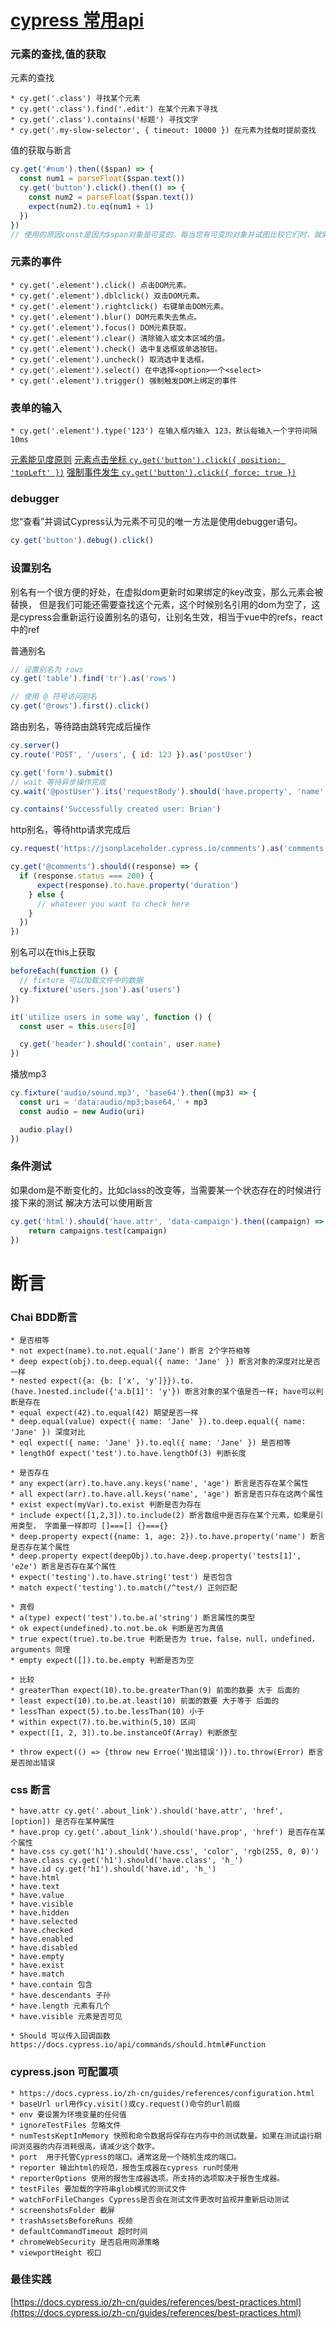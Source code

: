 # [cypress 常用api](https://docs.cypress.io/api/api/table-of-contents.html)

### 元素的查找,值的获取
	
元素的查找

	* cy.get('.class') 寻找某个元素
	* cy.get('.class').find('.edit') 在某个元素下寻找
	* cy.get('.class').contains('标题') 寻找文字
	* cy.get('.my-slow-selector', { timeout: 10000 }) 在元素为挂载时提前查找

值的获取与断言

```js
cy.get('#num').then(($span) => {
  const num1 = parseFloat($span.text())
  cy.get('button').click().then(() => {
    const num2 = parseFloat($span.text())
    expect(num2).to.eq(num1 + 1)
  })
})
// 使用的原因const是因为$span对象是可变的。每当您有可变的对象并试图比较它们时，就需要存储它们的值。使用const是实现此目的的完美方法。
```

### 元素的事件

	* cy.get('.element').click() 点击DOM元素。
	* cy.get('.element').dblclick() 双击DOM元素。
	* cy.get('.element').rightclick() 右键单击DOM元素。
	* cy.get('.element').blur() DOM元素失去焦点。
	* cy.get('.element').focus() DOM元素获取。
	* cy.get('.element').clear() 清除输入或文本区域的值。
	* cy.get('.element').check() 选中复选框或单选按钮。
	* cy.get('.element').uncheck() 取消选中复选框。
	* cy.get('.element').select() 在中选择<option>一个<select>
	* cy.get('.element').trigger() 强制触发DOM上绑定的事件

### 表单的输入

    * cy.get('.element').type('123') 在输入框内输入 123，默认每输入一个字符间隔10ms

[元素能见度原则](https://docs.cypress.io/guides/core-concepts/interacting-with-elements.html#Visibility)
[元素点击坐标 <code>cy.get('button').click({ position: 'topLeft' })</code>](https://docs.cypress.io/guides/core-concepts/interacting-with-elements.html#Coordinates)
[强制事件发生 <code>cy.get('button').click({ force: true })</code>](https://docs.cypress.io/guides/core-concepts/interacting-with-elements.html#Debugging)

### debugger 
您“查看”并调试Cypress认为元素不可见的唯一方法是使用debugger语句。
```typescript
cy.get('button').debug().click()
```

### 设置别名

别名有一个很方便的好处，在虚拟dom更新时如果绑定的key改变，那么元素会被替换，
但是我们可能还需要查找这个元素，这个时候别名引用的dom为空了，这是cypress会重新运行设置别名的语句，让别名生效，相当于vue中的refs，react中的ref

普通别名
```js
// 设置别名为 rows
cy.get('table').find('tr').as('rows')

// 使用 @ 符号访问别名
cy.get('@rows').first().click()
```

路由别名，等待路由跳转完成后操作
```js
cy.server()
cy.route('POST', '/users', { id: 123 }).as('postUser')

cy.get('form').submit()
// wait 等待异步操作完成
cy.wait('@postUser').its('requestBody').should('have.property', 'name', 'Brian')

cy.contains('Successfully created user: Brian')
```

http别名，等待http请求完成后
```js
cy.request('https://jsonplaceholder.cypress.io/comments').as('comments')

cy.get('@comments').should((response) => {
  if (response.status === 200) {
      expect(response).to.have.property('duration')
    } else {
      // whatever you want to check here
    }
  })
})
```

别名可以在this上获取

```js
beforeEach(function () {
  // fixture 可以加载文件中的数据
  cy.fixture('users.json').as('users')
})

it('utilize users in some way', function () {
  const user = this.users[0]

  cy.get('header').should('contain', user.name)
})
```

播放mp3

```js
cy.fixture('audio/sound.mp3', 'base64').then((mp3) => {
  const uri = 'data:audio/mp3;base64,' + mp3
  const audio = new Audio(uri)

  audio.play()
})
```

### 条件测试

如果dom是不断变化的，比如class的改变等，当需要某一个状态存在的时候进行接下来的测试
解决方法可以使用断言
```js
cy.get('html').should('have.attr', 'data-campaign').then((campaign) => {
    return campaigns.test(campaign)
})
```

# 断言

### Chai BDD断言
    
    * 是否相等
    * not expect(name).to.not.equal('Jane') 断言 2个字符相等
    * deep expect(obj).to.deep.equal({ name: 'Jane' }) 断言对象的深度对比是否一样
    * nested expect({a: {b: ['x', 'y']}}).to.(have.)nested.include({'a.b[1]': 'y'}) 断言对象的某个值是否一样; have可以判断是存在
    * equal expect(42).to.equal(42) 期望是否一样
    * deep.equal(value) expect({ name: 'Jane' }).to.deep.equal({ name: 'Jane' }) 深度对比
    * eql expect({ name: 'Jane' }).to.eql({ name: 'Jane' }) 是否相等
    * lengthOf expect('test').to.have.lengthOf(3) 判断长度

    * 是否存在
    * any expect(arr).to.have.any.keys('name', 'age') 断言是否存在某个属性
    * all expect(arr).to.have.all.keys('name', 'age') 断言是否只存在这两个属性
    * exist expect(myVar).to.exist 判断是否为存在
    * include expect([1,2,3]).to.include(2) 断言数组中是否存在某个元素，如果是引用类型， 字面量一样即可 []===[] {}==={}
    * deep.property expect({name: 1, age: 2}).to.have.property('name') 断言是否存在某个属性
    * deep.property expect(deepObj).to.have.deep.property('tests[1]', 'e2e') 断言是否存在某个属性
    * expect('testing').to.have.string('test') 是否包含
    * match expect('testing').to.match(/^test/) 正则匹配

    * 真假
    * a(type) expect('test').to.be.a('string') 断言属性的类型
    * ok expect(undefined).to.not.be.ok 判断是否为真值
    * true expect(true).to.be.true 判断是否为 true，false，null，undefined，arguments 同理
    * empty expect([]).to.be.empty 判断是否为空
    
    * 比较
    * greaterThan expect(10).to.be.greaterThan(9) 前面的数要 大于 后面的
    * least expect(10).to.be.at.least(10) 前面的数要 大于等于 后面的
    * lessThan expect(5).to.be.lessThan(10) 小于
    * within expect(7).to.be.within(5,10) 区间
    * expect([1, 2, 3]).to.be.instanceOf(Array) 判断原型

    * throw expect(() => {throw new Erroe('抛出错误')}).to.throw(Error) 断言是否抛出错误

### css 断言
    
    * have.attr cy.get('.about_link').should('have.attr', 'href', [option]) 是否存在某种属性
    * have.prop cy.get('.about_link').should('have.prop', 'href') 是否存在某个属性
    * have.css cy.get('h1').should('have.css', 'color', 'rgb(255, 0, 0)') 
    * have.class cy.get('h1').should('have.class', 'h_') 
    * have.id cy.get('h1').should('have.id', 'h_') 
    * have.html 
    * have.text 
    * have.value 
    * have.visible 
    * have.hidden 
    * have.selected 
    * have.checked 
    * have.enabled 
    * have.disabled 
    * have.empty 
    * have.exist 
    * have.match 
    * have.contain 包含
    * have.descendants 子孙
    * have.length 元素有几个
    * have.visible 元素是否可见
    
    * Should 可以传入回调函数 https://docs.cypress.io/api/commands/should.html#Function


### cypress.json 可配置项

    * https://docs.cypress.io/zh-cn/guides/references/configuration.html
    * baseUrl url用作cy.visit()或cy.request()命令的url前缀
    * env 要设置为环境变量的任何值
    * ignoreTestFiles 忽略文件
    * numTestsKeptInMemory 快照和命令数据将保存在内存中的测试数量。如果在测试运行期间浏览器的内存消耗很高，请减少这个数字。
    * port 	用于托管Cypress的端口。通常这是一个随机生成的端口。
    * reporter 输出html的规范，报告生成器在cypress run时使用
    * reporterOptions 使用的报告生成器选项。所支持的选项取决于报告生成器。
    * testFiles 要加载的字符串glob模式的测试文件
    * watchForFileChanges Cypress是否会在测试文件更改时监视并重新启动测试
    * screenshotsFolder 截屏
    * trashAssetsBeforeRuns 视频
    * defaultCommandTimeout 超时时间
    * chromeWebSecurity 是否启用同源策略
    * viewportHeight 视口
    
### 最佳实践
    
[https://docs.cypress.io/zh-cn/guides/references/best-practices.html](https://docs.cypress.io/zh-cn/guides/references/best-practices.html)
    
    
